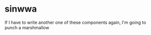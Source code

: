 # sinwwa
If I have to write another one of these components again, I'm going to punch a marshmallow
